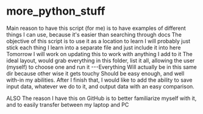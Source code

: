 # more_python_stuff
Main reason to have this script (for me) is to have examples of different things I can use, because it's easier than searching through docs
The objective of this script is to use it as a location to learn
   I will probably just stick each thing I learn into a separate file and just include it into here
   Tomorrow I will work on updating this to work with anything I add to it
   The ideal layout, would grab everything in this folder, list it all, allowing the user (myself) to choose one and run it
       ---Everything Will actually be in this same dir because other wise it gets touchy
   Should be easy enough, and well with-in my abilities.
   After I finish that, I would like to add the ability to save input data, whatever we do to it, and output data with an easy comparison.


ALSO
The reason I have this on GitHub is to better familiarize myself with it, and to easily transfer between my laptop and PC